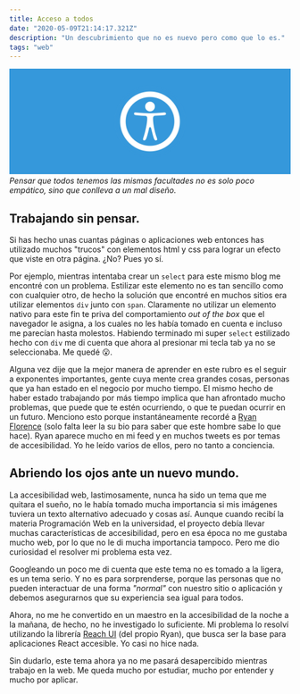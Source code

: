 ```yaml
---
title: Acceso a todos
date: "2020-05-09T21:14:17.321Z"
description: "Un descubrimiento que no es nuevo pero como que lo es."
tags: "web"
---
```


![Accessibility icon with light blue background and a person in the middle](./accessibility.jpeg)
_Pensar que todos tenemos las mismas facultades no es solo poco empático, sino que conlleva a un mal diseño._

## Trabajando sin pensar.

Si has hecho unas cuantas páginas o aplicaciones web entonces has utilizado muchos "trucos" con elementos html y css para lograr un efecto que viste en otra página. ¿No? Pues yo sí.

Por ejemplo, mientras intentaba crear un `select` para este mismo blog me encontré con un problema. Estilizar este elemento no es tan sencillo como con cualquier otro, de hecho la solución que encontré en muchos sitios era utilizar elementos `div` junto con `span`. Claramente no utilizar un elemento nativo para este fin te priva del comportamiento _out of the box_ que el navegador le asigna, a los cuales no les había tomado en cuenta e incluso me parecían hasta molestos. Habiendo terminado mi super `select` estilizado hecho con `div` me di cuenta que ahora al presionar mi tecla tab ya no se seleccionaba. Me quedé 😮.

Alguna vez dije que la mejor manera de aprender en este rubro es el seguir a exponentes importantes, gente cuya mente crea grandes cosas, personas que ya han estado en el negocio por mucho tiempo. El mismo hecho de haber estado trabajando por más tiempo implica que han afrontado mucho problemas, que puede que te estén ocurriendo, o que te puedan ocurrir en un futuro. Menciono esto porque instantáneamente recordé a [Ryan Florence](https://twitter.com/ryanflorence) (solo falta leer la su bio para saber que este hombre sabe lo que hace). Ryan aparece mucho en mi feed y en muchos tweets es por temas de accesibilidad. Yo he leído varios de ellos, pero no tanto a conciencia.

## Abriendo los ojos ante un nuevo mundo.

La accesibilidad web, lastimosamente, nunca ha sido un tema que me quitara el sueño, no le había tomado mucha importancia si mis imágenes tuviera un texto alternativo adecuado y cosas así. Aunque cuando recibí la materia Programación Web en la universidad, el proyecto debía llevar muchas características de accesibilidad, pero en esa época no me gustaba mucho web, por lo que no le di mucha importancia tampoco. Pero me dio curiosidad el resolver mi problema esta vez.

Googleando un poco me di cuenta que este tema no es tomado a la ligera, es un tema serio. Y no es para sorprenderse, porque las personas que no pueden interactuar de una forma _"normal"_ con nuestro sitio o aplicación y debemos asegurarnos que su experiencia sea igual para todos.

Ahora, no me he convertido en un maestro en la accesibilidad de la noche a la mañana, de hecho, no he investigado lo suficiente. Mi problema lo resolví utilizando la librería [Reach UI](https://reacttraining.com/reach-ui/) (del propio Ryan), que busca ser la base para aplicaciones React accesible. Yo casi no hice nada.

Sin dudarlo, este tema ahora ya no me pasará desapercibido mientras trabajo en la web. Me queda mucho por estudiar, mucho por entender y mucho por aplicar.
